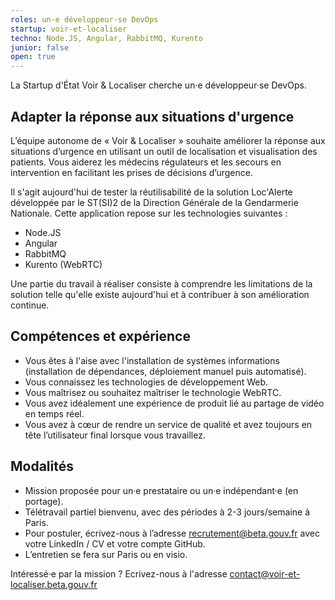 ```yaml
---
roles: un·e développeur·se DevOps
startup: voir-et-localiser
techno: Node.JS, Angular, RabbitMQ, Kurento
junior: false
open: true
---
```


La Startup d'État Voir & Localiser cherche un·e développeur·se DevOps.

<!--more-->

## Adapter la réponse aux situations d'urgence
   L’équipe autonome de « Voir & Localiser » souhaite améliorer la réponse aux situations d’urgence en utilisant un outil de localisation et visualisation des patients. Vous aiderez les médecins régulateurs et les secours en intervention en facilitant les prises de décisions d’urgence.
   
   Il s'agit aujourd'hui de tester la réutilisabilité de la solution Loc'Alerte développée par le ST(SI)2 de la Direction Générale de la Gendarmerie Nationale. 
   Cette application repose sur les technologies suivantes :
   - Node.JS
   - Angular
   - RabbitMQ
   - Kurento (WebRTC)
   
   Une partie du travail à réaliser consiste à comprendre les limitations de la solution telle qu'elle existe aujourd'hui et à contribuer à son amélioration continue.

## Compétences et expérience

   * Vous êtes à l'aise avec l'installation de systèmes informations (installation de dépendances, déploiement manuel puis automatisé).
   * Vous connaissez les technologies de développement Web.
   * Vous maîtrisez ou souhaitez maîtriser le technologie WebRTC.
   * Vous avez idéalement une expérience de produit lié au partage de vidéo en temps réel.
   * Vous avez à cœur de rendre un service de qualité et avez toujours en tête l’utilisateur final lorsque vous travaillez.
   
## Modalités

* Mission proposée pour un·e prestataire ou un·e indépendant·e (en portage).
* Télétravail partiel bienvenu, avec des périodes à 2-3 jours/semaine à Paris.
* Pour postuler, écrivez-nous à l’adresse recrutement@beta.gouv.fr avec votre LinkedIn / CV et votre compte GitHub. 
* L’entretien se fera sur Paris ou en visio.

Intéressé·e par la mission ? Ecrivez-nous à l'adresse contact@voir-et-localiser.beta.gouv.fr 
